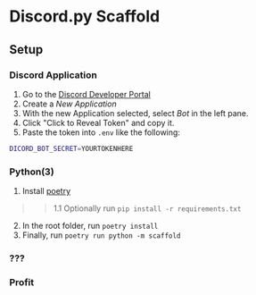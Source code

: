 # Discord.py Scaffold

## Setup

### Discord Application

1. Go to the [Discord Developer Portal](https://discord.com/developers/applications)
2. Create a *New Application*
3. With the new Application selected, select *Bot* in the left pane.
4. Click "Click to Reveal Token" and copy it.
5. Paste the token into `.env` like the following:

```bash
DICORD_BOT_SECRET=YOURTOKENHERE
```

### Python(3) 

1. Install [poetry](https://python-poetry.org/docs/#installation)
>> 1.1 Optionally run `pip install -r requirements.txt`
2. In the root folder, run `poetry install`
3. Finally, run `poetry run python -m scaffold`

### ???

### Profit
